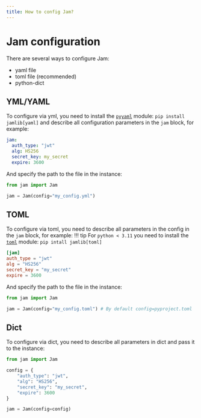 ```yaml
---
title: How to config Jam?
---
```


# Jam configuration

There are several ways to configure Jam:

* yaml file
* toml file (recommended)
* python-dict

## YML/YAML
To configure via yml, you need to install the [`pyyaml`](https://pypi.org/project/PyYAML/) module: `pip install jamlib[yaml]`
and describe all configuration parameters in the `jam` block, for example:

```yml
jam:
  auth_type: "jwt"
  alg: HS256
  secret_key: my_secret
  expire: 3600
```

And specify the path to the file in the instance:
```python
from jam import Jam

jam = Jam(config="my_config.yml")
```

## TOML
To configure via toml, you need to describe all parameters in the config in the `jam` block, for example:
!!! tip
    For `python < 3.11` you need to install the [`toml`](https://pypi.org/project/toml/) module: `pip intall jamlib[toml]`
```toml
[jam]
auth_type = "jwt"
alg = "HS256"
secret_key = "my_secret"
expire = 3600
```

And specify the path to the file in the instance:
```python
from jam import Jam

jam = Jam(config="my_config.toml") # By default config=pyproject.toml
```

## Dict
To configure via dict, you need to describe all parameters in dict and pass it to the instance:
```python
from jam import Jam

config = {
    "auth_type": "jwt",
    "alg": "HS256",
    "secret_key": "my_secret",
    "expire": 3600
}

jam = Jam(config=config)
```